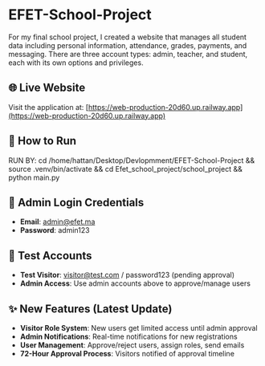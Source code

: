 # EFET-School-Project

For my final school project, I created a website that manages all student data including personal information, attendance, grades, payments, and messaging.
There are three account types: admin, teacher, and student, each with its own options and privileges.

## 🌐 Live Website

Visit the application at: [https://web-production-20d60.up.railway.app](https://web-production-20d60.up.railway.app)

## 🚀 How to Run

RUN BY: cd /home/hattan/Desktop/Devlopmment/EFET-School-Project && source .venv/bin/activate && cd Efet_school_project/school_project && python main.py

## 🔑 Admin Login Credentials

- **Email**: admin@efet.ma  
- **Password**: admin123

## 🧪 Test Accounts

- **Test Visitor**: visitor@test.com / password123 (pending approval)
- **Admin Access**: Use admin accounts above to approve/manage users

## ✨ New Features (Latest Update)

- **Visitor Role System**: New users get limited access until admin approval
- **Admin Notifications**: Real-time notifications for new registrations  
- **User Management**: Approve/reject users, assign roles, send emails
- **72-Hour Approval Process**: Visitors notified of approval timeline
